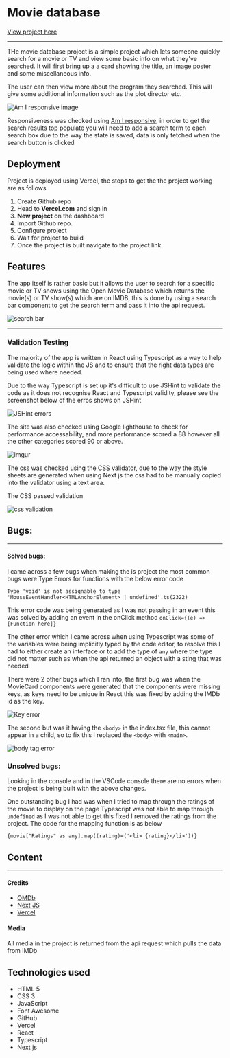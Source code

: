 # Movie database

[View project here](https://milestone-2-movie-database.vercel.app/)

---

THe movie database project is a simple project which lets someone quickly search
for a movie or TV and view some basic info on what they've searched. It will
first bring up a a card showing the title, an image poster and some
miscellaneous info.

The user can then view more about the program they searched. This will give some
additional information such as the plot director etc.

![Am I responsive image](https://i.imgur.com/7vlWDMv.png)

Responsiveness was checked using
[Am I responsive](http://ami.responsivedesign.is/), in order to get the search
results top populate you will need to add a search term to each search box due
to the way the state is saved, data is only fetched when the search button is
clicked

## Deployment

Project is deployed using Vercel, the stops to get the the project working are
as follows

1.  Create Github repo
1.  Head to **Vercel.com** and sign in
1.  **New project** on the dashboard
1.  Import Github repo.
1.  Configure project
1.  Wait for project to build
1.  Once the project is built navigate to the project link

## Features

The app itself is rather basic but it allows the user to search for a specific
movie or TV shows using the Open Movie Database which returns the movie(s) or TV
show(s) which are on IMDB, this is done by using a search bar component to get
the search term and pass it into the api request.

![search bar](https://i.imgur.com/rOjSp22.png)

---

### Validation Testing

The majority of the app is written in React using Typescript as a way to help
validate the logic within the JS and to ensure that the right data types are
being used where needed.

Due to the way Typescript is set up it's difficult to use JSHint to validate the
code as it does not recognise React and Typescript validity, please see the
screenshot below of the erros shows on JSHint

![JSHint errors](https://i.imgur.com/1MohWms.png)

The site was also checked using Google lighthouse to check for performance
accessability, and more performance scored a 88 however all the other categories
scored 90 or above.

![Imgur](https://i.imgur.com/WIknYlH.png)

The css was checked using the CSS validator, due to the way the style sheets are
generated when using Next js the css had to be manually copied into the
validator using a text area.

The CSS passed validation

![css validation](https://i.imgur.com/JF3s1V5.png)

## Bugs:

---

#### Solved bugs:

I came across a few bugs when making the is project the most common bugs were
Type Errors for functions with the below error code

`Type 'void' is not assignable to type 'MouseEventHandler<HTMLAnchorElement> | undefined'.ts(2322)`

This error code was being generated as I was not passing in an event this was
solved by adding an event in the onClick method
`onClick={(e) => [Function here]}`

The other error which I came across when using Typescript was some of the
variables were being implicitly typed by the code editor, to resolve this I had
to either create an interface or to add the type of `any` where the type did not
matter such as when the api returned an object with a sting that was needed

There were 2 other bugs which I ran into, the first bug was when the MovieCard
components were generated that the components were missing keys, as keys need to
be unique in React this was fixed by adding the IMDb id as the key.

![Key error](https://i.imgur.com/6bZnCHZ.png)

The second but was it having the `<body>` in the index.tsx file, this cannot
appear in a child, so to fix this I replaced the `<body>` with `<main>`.

![body tag error](https://i.imgur.com/krnrDjS.png)

### Unsolved bugs:

Looking in the console and in the VSCode console there are no errors when the
project is being built with the above changes.

One outstanding bug I had was when I tried to map through the ratings of the
movie to display on the page Typescript was not able to map through `undefined`
as I was not able to get this fixed I removed the ratings from the project. The
code for the mapping function is as below

`{movie["Ratings" as any].map((rating)=('<li> {rating}</li>'))}`

## Content

---

#### Credits

- [OMDb](http://www.omdbapi.com/)
- [Next JS](https://nextjs.org/)
- [Vercel](https://vercel.com/)

#### Media

All media in the project is returned from the api request which pulls the data
from IMDb

## Technologies used

- HTML 5
- CSS 3
- JavaScript
- Font Awesome
- GitHub
- Vercel
- React
- Typescript
- Next js
